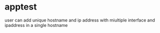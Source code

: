 # apptest
user can add unique hostname and ip address with miultiple interface and ipaddress in a single hostname
